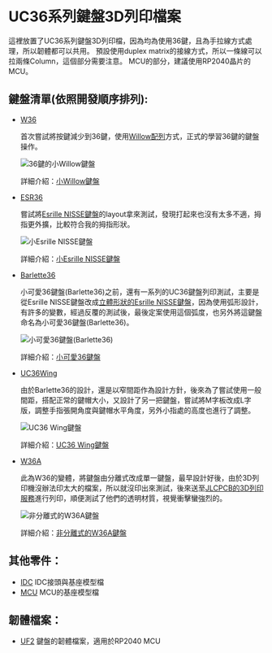 UC36系列鍵盤3D列印檔案
=====================

這裡放置了UC36系列鍵盤3D列印檔，因為均為使用36鍵，且為手拉線方式處理，所以韌體都可以共用。
預設使用duplex matrix的接線方式，所以一條線可以拉兩條Column，這個部分需要注意。
MCU的部分，建議使用RP2040晶片的MCU。

鍵盤清單(依照開發順序排列):
-------------------------

* [W36](/W36/)
  
  首次嘗試將按鍵減少到36鍵，使用[Willow配列](https://github.com/hanachi-ap/willow64-doc)方式，正式的學習36鍵的鍵盤操作。

  ![36鍵的小Willow鍵盤](https://pbs.twimg.com/media/FsMhAn-WIAIp3Ih?format=jpg&name=360x360)
  
  詳細介紹：[小Willow鍵盤](https://ie321mx.blogspot.com/2023/04/36willow.html)

* [ESR36](/ESR36/)

  嘗試將[Esrille NISSE鍵盤](https://www.esrille.com/keyboard/layouts.en-us.html)的layout拿來測試，發現打起來也沒有太多不適，拇指更外擴，比較符合我的拇指形狀。
  
  ![小Esrille NISSE鍵盤](https://pbs.twimg.com/media/Ft5FvEGXwAABVpD?format=jpg&name=360x360)

  詳細介紹：[小Esrille NISSE鍵盤](https://ie321mx.blogspot.com/2023/04/36esrille-nisse.html)

* [Barlette36](/Barlette36/)

  小可愛36鍵盤(Barlette36)之前，還有一系列的UC36鍵盤列印測試，主要是從Esrille NISSE鍵盤改成[立體形狀的Esrille NISSE鍵盤](https://ie321mx.blogspot.com/2023/05/36esrille-nisse-layout.html)，因為使用弧形設計，有許多的變數，經過反覆的測試後，最後定案使用這個弧度，也另外將這鍵盤命名為小可愛36鍵盤(Barlette36)。
  
  ![小可愛36鍵盤(Barlette36)](https://pbs.twimg.com/media/FwkrZbdXwAE78go?format=jpg&name=360x360)

  詳細介紹：[小可愛36鍵盤](https://ie321mx.blogspot.com/2023/05/36bralette36.html)

* [UC36Wing](/UC36Wing/)

  由於Barlette36的設計，還是以窄間距作為設計方針，後來為了嘗試使用一般間距，搭配正常的鍵帽大小，又設計了另一把鍵盤，嘗試將M字板改成L字版，調整手指張開角度與鍵帽水平角度，另外小指處的高度也進行了調整。
  
  ![UC36 Wing鍵盤](https://pbs.twimg.com/media/F8YHPkmaYAA_WtL?format=jpg&name=360x360)

  詳細介紹：[UC36 Wing鍵盤](https://ie321mx.blogspot.com/2023/10/36luc36-wing.html)

* [W36A](/W36A/)

  此為W36的變體，將鍵盤由分離式改成單一鍵盤，最早設計好後，由於3D列印機沒辦法印太大的檔案，所以就沒印出來測試，後來送至[JLCPCB的3D列印服務](https://jlcpcb.com/?from=AndyChiu)進行列印，順便測試了他們的透明材質，視覺衝擊蠻強烈的。
  
  ![非分離式的W36A鍵盤](https://pbs.twimg.com/media/GAJpOeQacAAkW1l?format=jpg&name=360x360)
  
  詳細介紹：[非分離式的W36A鍵盤](https://ie321mx.blogspot.com/2024/01/uc36a.html)

其他零件：
---------

* [IDC](/IDC/) IDC接頭與基座模型檔
* [MCU](/MCU/) MCU的基座模型檔

韌體檔案：
---------

* [UF2](/UF2/) 鍵盤的韌體檔案，適用於RP2040 MCU


